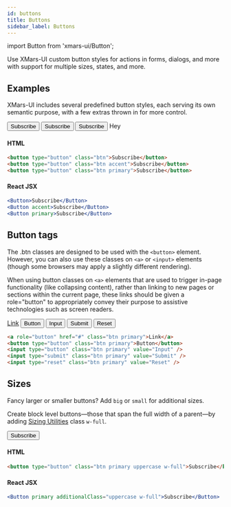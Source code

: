 ```yaml
---
id: buttons
title: Buttons
sidebar_label: Buttons
---
```


import Button from 'xmars-ui/Button';

Use XMars-UI custom button styles for actions in forms, dialogs, and more with support for multiple sizes, states, and more.

## Examples
XMars-UI includes several predefined button styles, each serving its own semantic purpose, with a few extras thrown in for more control.
<p>
    <button type="button" class="btn ml-1">Subscribe</button>
    <button type="button" class="btn accent ml-1">Subscribe</button>
    <button type="button" class="btn primary ml-1">Subscribe</button>
    <XMars primary>Hey</XMars>
</p>


#### HTML

```html
<button type="button" class="btn">Subscribe</button>
<button type="button" class="btn accent">Subscribe</button>
<button type="button" class="btn primary">Subscribe</button>
```

#### React JSX

```jsx
<Button>Subscribe</Button>
<Button accent>Subscribe</Button>
<Button primary>Subscribe</Button>
```

## Button tags
The .btn classes are designed to be used with the `<button>` element. However, you can also use these classes on `<a>` or `<input>` elements (though some browsers may apply a slightly different rendering).

When using button classes on `<a>` elements that are used to trigger in-page functionality (like collapsing content), rather than linking to new pages or sections within the current page, these links should be given a role="button" to appropriately convey their purpose to assistive technologies such as screen readers.

<p>
    <a role="button" href="#" class="btn primary">Link</a>
    <button type="button" class="btn primary ml-1">Button</button>
    <input type="button" class="btn primary ml-1" value="Input" />
    <input type="submit" class="btn primary ml-1" value="Submit" />
    <input type="reset" class="btn primary ml-1" value="Reset" />
</p>

```html
<a role="button" href="#" class="btn primary">Link</a>
<button type="button" class="btn primary">Button</button>
<input type="button" class="btn primary" value="Input" />
<input type="submit" class="btn primary" value="Submit" />
<input type="reset" class="btn primary" value="Reset" />
```

## Sizes
Fancy larger or smaller buttons? Add `big` or `small` for additional sizes.

Create block level buttons—those that span the full width of a parent—by adding [Sizing Utilities]() class `w-full`.

<p>
    <button type="button" class="btn primary uppercase w-full">Subscribe</button>
</p>

#### HTML
```html
<button type="button" class="btn primary uppercase w-full">Subscribe</button>
```

#### React JSX
```jsx
<Button primary additionalClass="uppercase w-full">Subscribe</Button>
```